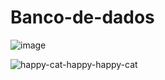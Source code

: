 # Banco-de-dados
![image](https://github.com/guesserjuli4/Banco-de-dados/assets/159532759/a2acefdf-65db-4c22-913b-52bca82b2b7d)

![happy-cat-happy-happy-cat](https://github.com/guesserjuli4/Banco-de-dados/assets/159532759/483eb0cd-4ed4-44ad-90b3-f5b87351fc67)
